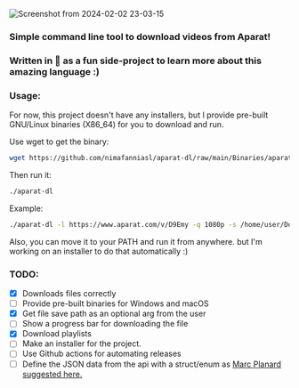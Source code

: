 ![Screenshot from 2024-02-02 23-03-15](https://github.com/nimafanniasl/aparat-dl/assets/76901932/5af2b4b8-8d09-4563-b32e-1591c839c824)

### Simple command line tool to download videos from Aparat!
### Written in 🦀 as a fun side-project to learn more about this amazing language :)

### Usage:
For now, this project doesn't have any installers, but I provide pre-built GNU/Linux binaries (X86_64) for you to download and run.

Use wget to get the binary:

```bash
wget https://github.com/nimafanniasl/aparat-dl/raw/main/Binaries/aparat-dl
```

Then run it:

```bash
./aparat-dl
```

Example:

```bash
./aparat-dl -l https://www.aparat.com/v/D9Emy -q 1080p -s /home/user/Downloads
```

Also, you can move it to your PATH and run it from anywhere. but I'm working on an installer to do that automatically :)

### TODO:
- [x] Downloads files correctly
- [ ] Provide pre-built binaries for Windows and macOS
- [x] Get file save path as an optional arg from the user
- [ ] Show a progress bar for downloading the file
- [x] Download playlists
- [ ] Make an installer for the project.
- [ ] Use Github actions for automating releases
- [ ] Define the JSON data from the api with a struct/enum as [Marc Planard suggested here.](https://mstdn.social/@corpsmoderne@mamot.fr/111867224367431809)
